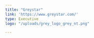```yaml
---
title: "Greystar"
link: 'https://www.greystar.com/'
type: Executive
logo: "/uploads/grey_logo_grey_nt.png"

---
```

